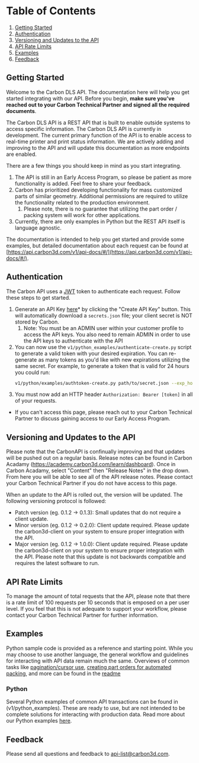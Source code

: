 # Table of Contents
1. [Getting Started](#getting-started)
2. [Authentication](#authentication)
3. [Versioning and Updates to the API](#versioning-and-updates-to-the-api)
4. [API Rate Limits](#api-rate-limits)
5. [Examples](#examples)
6. [Feedback](#feedback)

## Getting Started
Welcome to the Carbon DLS API. The documentation here will help you get started integrating with our API. Before you begin, **make sure you've reached out to your Carbon Technical Partner and signed all the required documents**.

The Carbon DLS API is a REST API that is built to enable outside systems to access specific information. The Carbon DLS API is currently in development. The current primary function of the API is to enable access to real-time printer and print status information. We are actively adding and improving to the API and will update this documentation as more endpoints are enabled.

There are a few things you should keep in mind as you start integrating.
1. The API is still in an Early Access Program, so please be patient as more functionality is added. Feel free to share your feedback.
2. Carbon has prioritized developing functionality for mass customized parts of similar geometry. Additional permissions are required to utilize the functionality related to the production environment.
    1. Please note, there is no guarantee that utilizing the part order / packing system will work for other applications.
3. Currently, there are only examples in Python but the REST API itself is language agnostic.

The documentation is intended to help you get started and provide some examples, but detailed documentation about each request can be found at [https://api.carbon3d.com/v1/api-docs/#/](https://api.carbon3d.com/v1/api-docs/#/).

## Authentication
The Carbon API uses a [JWT](https://en.wikipedia.org/wiki/JSON_Web_Token) token to authenticate each request. Follow these steps to get started.
1. Generate an API Key [here](https://print.carbon3d.com/api_keys)* by clicking the "Create API Key" button. This will automatically download a `secrets.json` file; your client secret is NOT stored by Carbon.
    1. Note: You must be an ADMIN user within your customer profile to access the API keys. You also need to remain ADMIN in order to use the API keys to authenticate with the API
2. You can now use the `v1/python_examples/authenticate-create.py` script to generate a valid token with your desired expiration. You can re-generate as many tokens as you'd like with new expirations utilizing the same secret. For example, to generate a token that is valid for 24 hours you could run:
    ``` bash
    v1/python/examples/authtoken-create.py path/to/secret.json --exp_hours 24
    ```
3. You must now add an HTTP header `Authorization: Bearer [token]` in all of your requests.

* If you can't access this page, please reach out to your Carbon Technical Partner to discuss gaining access to our Early Access Program.

## Versioning and Updates to the API
Please note that the CarbonAPI is confinually improving and that updates will be pushed out on a regular basis. Release notes can be found in Carbon Acadamy (https://academy.carbon3d.com/learn/dashboard). Once in Carbon Acadamy, select "Content" then "Release Notes" in the drop down. From here you will be able to see all of the API release notes. Please contact your Carbon Technical Partner if you do not have access to this page.

When an update to the API is rolled out, the version will be updated. The following versioning protocol is followed:
* Patch version (eg. 0.1.2 -> 0.1.3): Small updates that do not require a client update.
* Minor version (eg. 0.1.2 -> 0.2.0): Client update required. Please update the carbon3d-client on your system to ensure proper integration with the API.
* Major version (eg. 0.1.2 -> 1.0.0): Client update required. Please update the carbon3d-client on your system to ensure proper integration with the API. Please note that this update is not backwards compatible and requires the latest software to run.

## API Rate Limits
To manage the amount of total requests that the API, please note that there is a rate limit of 100 requests per 10 seconds that is emposed on a per user level. If you feel that this is not adequate to support your workflow, please contact your Carbon Technical Partner for further information.

## Examples
Python sample code is provided as a reference and starting point. While you may choose to use another language, the general workflow and guidelines for interacting with API data remain much the same.
Overviews of common tasks like [pagination/cursor use](v1/python_examples/README.md#pagination--cursor), [creating part orders for automated packing](v1/python_examples/README.md#create-a-custom-part-order), and more can be found in the [readme](v1/python_examples/README.md)

### Python
Several Python examples of common API transactions can be found in (v1/python_examples). These are ready to use, but are not intended to be complete solutions for interacting with production data.
Read more about our Python examples [here](v1/python_examples/README.md).

## Feedback
Please send all questions and feedback to <api-list@carbon3d.com>.
